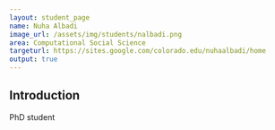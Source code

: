 ```yaml
---
layout: student_page
name: Nuha Albadi
image_url: /assets/img/students/nalbadi.png
area: Computational Social Science
targeturl: https://sites.google.com/colorado.edu/nuhaalbadi/home
output: true
---
```


## Introduction

PhD student
